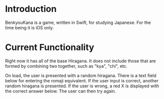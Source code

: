 # Introduction #

BenkyouKana is a game, written in Swift, for studying Japanese. For the time being it is iOS only.

# Current Functionality #

Right now it has all of the base Hiragana. It does not include those that are formed by combining two together, such as "kya", "chi", etc.

On load, the user is presented with a random hiragana. There is a text field below for entering the romaji equivalent. If the user input is correct, another random hiragana is presented. If the user is wrong, a red X is displayed with the correct answer below. The user can then try again. 

